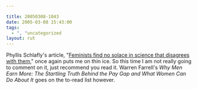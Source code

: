 ```yaml
---

title: 20050308-1043
date: 2005-03-08 15:43:00
tags:
  - ", "uncategorized
layout: rut
---
```


<p> Phyllis Schlafly's article, "<a href="http://www.townhall.com/columnists/phyllisschlafly/ps20050307.shtml">Feminists
find no solace in science that disagrees with them</a>," once again
puts me on thin ice.  So this time I am not really going to comment
on it, just recommend you read it.  Warren Farrell's <em>Why Men
Earn More: The Startling Truth Behind the Pay Gap and What Women
Can Do About It</em> goes on the to-read list however.</p>

